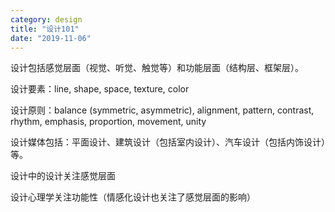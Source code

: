 ```yaml
---
category: design
title: "设计101"
date: "2019-11-06"
---
```


设计包括感觉层面（视觉、听觉、触觉等）和功能层面（结构层、框架层）。 

设计要素：line, shape, space, texture, color 

设计原则：balance (symmetric, asymmetric), alignment, pattern, contrast, rhythm, emphasis, proportion, movement, unity 

设计媒体包括：平面设计、建筑设计（包括室内设计）、汽车设计（包括内饰设计）等。 

设计中的设计关注感觉层面 

设计心理学关注功能性（情感化设计也关注了感觉层面的影响）
